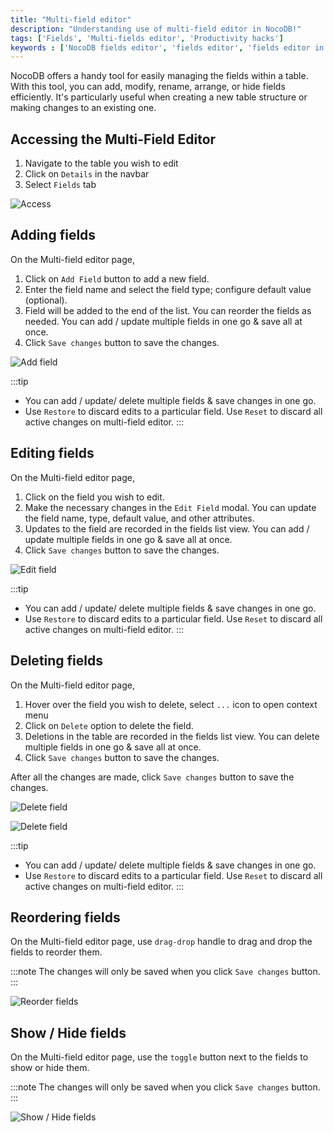 ```yaml
---
title: "Multi-field editor"
description: "Understanding use of multi-field editor in NocoDB!"
tags: ['Fields', 'Multi-fields editor', 'Productivity hacks']
keywords : ['NocoDB fields editor', 'fields editor', 'fields editor in nocoDB']
---
```


NocoDB offers a handy tool for easily managing the fields within a table. With this tool, you can add, modify, rename, arrange, or hide fields efficiently. It's particularly useful when creating a new table structure or making changes to an existing one.

## Accessing the Multi-Field Editor

1. Navigate to the table you wish to edit
2. Click on `Details` in the navbar
3. Select `Fields` tab
  
![Access](/img/v2/fields/editor/editor-1.png)

## Adding fields

On the Multi-field editor page, 
1. Click on `Add Field` button to add a new field.
2. Enter the field name and select the field type; configure default value (optional).
3. Field will be added to the end of the list. You can reorder the fields as needed. You can add / update multiple fields in one go & save all at once.
4. Click `Save changes` button to save the changes.

![Add field](/img/v2/fields/editor/editor-2.png)

:::tip
- You can add / update/ delete multiple fields & save changes in one go.
- Use `Restore` to discard edits to a particular field. Use `Reset` to discard all active changes on multi-field editor.
:::

## Editing fields

On the Multi-field editor page,
1. Click on the field you wish to edit.
2. Make the necessary changes in the `Edit Field` modal. You can update the field name, type, default value, and other attributes.
3. Updates to the field are recorded in the fields list view. You can add / update multiple fields in one go & save all at once.
4. Click `Save changes` button to save the changes.
  
![Edit field](/img/v2/fields/editor/editor-3.png)

:::tip
- You can add / update/ delete multiple fields & save changes in one go.  
- Use `Restore` to discard edits to a particular field. Use `Reset` to discard all active changes on multi-field editor.
:::

## Deleting fields

On the Multi-field editor page,
1. Hover over the field you wish to delete, select `...` icon to open context menu
2. Click on `Delete` option to delete the field.
3. Deletions in the table are recorded in the fields list view. You can delete multiple fields in one go & save all at once.
4. Click `Save changes` button to save the changes.

After all the changes are made, click `Save changes` button to save the changes.

![Delete field](/img/v2/fields/editor/editor-4.png)

![Delete field](/img/v2/fields/editor/editor-5.png)

:::tip
- You can add / update/ delete multiple fields & save changes in one go.
- Use `Restore` to discard edits to a particular field. Use `Reset` to discard all active changes on multi-field editor.
:::

## Reordering fields

On the Multi-field editor page, use `drag-drop` handle to drag and drop the fields to reorder them.

:::note
The changes will only be saved when you click `Save changes` button.
:::

![Reorder fields](/img/v2/fields/editor/editor-7.png)

## Show / Hide fields

On the Multi-field editor page, use the `toggle` button next to the fields to show or hide them.

:::note
The changes will only be saved when you click `Save changes` button.
:::

![Show / Hide fields](/img/v2/fields/editor/editor-6.png)






